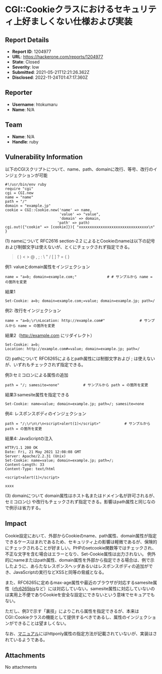 # CGI::Cookieクラスにおけるセキュリティ上好ましくない仕様および実装

## Report Details
- **Report ID**: 1204977
- **URL**: https://hackerone.com/reports/1204977
- **State**: Closed
- **Severity**: low
- **Submitted**: 2021-05-21T12:21:26.362Z
- **Disclosed**: 2022-11-24T01:47:17.360Z

## Reporter
- **Username**: htokumaru
- **Name**: N/A

## Team
- **Name**: N/A
- **Handle**: ruby

## Vulnerability Information
以下のCGIスクリプトについて、name、path、domainに改行、等号、改行のインジェクションが可能

```
#!/usr/bin/env ruby
require "cgi"
cgi = CGI.new
name = "name"
path = "/"
domain = "example.jp"
cookie = CGI::Cookie.new('name' => name,
                         'value' => "value",
                         'domain' => domain,
                        'path' => path)
cgi.out({"cookie" => [cookie]}){ "xxxxxxxxxxxxxxxxxxxxxxxxxxxxxxxx\n" }
```
(1) nameについて
RFC2616 section-2.2 によるとCookieのnameは以下の記号および制御文字は使えないが、とくにチェックされず指定できる。

> ( ) < > @ , ; : \ " / [ ] ? = { } 

例1: valueとdomain属性をインジェクション
```
name = "a=b; domain=example.com;"              # # サンプルから name = の箇所を変更
```
結果1
```
Set-Cookie: a=b; domain=example.com;=value; domain=example.jp; path=/
```

例2: 改行をインジェクション
```
name = "a=b;\r\nLocation: http://example.com#"                # サンプルから name = の箇所を変更
```
結果2（http://example.com にリダイレクト）
```
Set-Cookie: a=b;
Location: http://example.com#=value; domain=example.jp; path=/
```

(2) pathについて
RFC6265によるとpath属性には制御文字および ; は使えないが、いずれもチェックされず指定できる。

例3:セミコロンによる属性の追加
```
path = "/; samesite=none"           # サンプルから path = の箇所を変更
```
結果3:samesite属性を指定できる
```
Set-Cookie: name=value; domain=example.jp; path=/; samesite=none
```

例4: レスポンスボディのインジェクション
```
path = "/;\r\n\r\n<script>alert(1)</script>"           # サンプルから path = の箇所を変更
```

結果4: JavaScriptの注入
```
HTTP/1.1 200 OK
Date: Fri, 21 May 2021 12:08:08 GMT
Server: Apache/2.2.31 (Unix)
Set-Cookie: name=value; domain=example.jp; path=/;
Content-Length: 33
Content-Type: text/html

<script>alert(1)</script>

xxxx
```


(3) domainについて
domain属性はホスト名またはドメイン名が許可されるが、セミコロン(;) や改行もチェックされず指定できる。影響はpath属性と同じなので例示は省力する。

## Impact

Cookie設定において、外部からCookieのname、path属性、domain属性が指定できるケースはまれであるため、セキュリティ上の影響は軽微であるが、保険的にチェックされることが好ましい。PHPのsetcookie関数等ではチェックされ、不正な文字を含む場合はエラーとなり、Set-Cookie属性は出力されない。
例外的にnameまたはpath属性、domain属性を外部から指定できる場合は、例で示したように、あらたなレスポンスヘッダあるいはレスポンスボディの追加ができ、JavaScriptの実行などXSSと同等の脅威となる。

また、RFC6265に定めるmax-age属性や最近のブラウザが対応するsamesite属性（[rfc6265bis](https://datatracker.ietf.org/doc/html/draft-ietf-httpbis-rfc6265bis-03#section-5.3.7)など）には対応していない。samesite属性に対応していないのは実用上不便でありCookieを安全な設定にできないという意味でセキュアでもない。

ただし、例3で示す「裏技」によりこれら属性を指定できるが、本来はCGI::Cookieクラスの機能として提供するべきであるし、属性のインジェクションができることは望ましくない。

なお、[マニュアル](https://docs.ruby-lang.org/ja/latest/class/CGI=3a=3aCookie.html)にはhttponly属性の指定方法が記載されていないが、実装はされているようである。

## Attachments
No attachments
